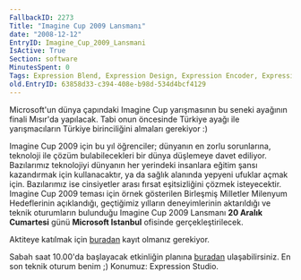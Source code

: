 ```yaml
---
FallbackID: 2273
Title: "Imagine Cup 2009 Lansmanı"
date: "2008-12-12"
EntryID: Imagine_Cup_2009_Lansmani
IsActive: True
Section: software
MinutesSpent: 0
Tags: Expression Blend, Expression Design, Expression Encoder, Expression Media, Expression Studio, Expression Web, Silverlight, Silverlight 2.0
old.EntryID: 63858d33-c394-408e-b98d-534d4bcf4129
---
```

Microsoft'un dünya çapındaki Imagine Cup yarışmasının bu seneki ayağının
finali Mısır'da yapılacak. Tabi onun öncesinde Türkiye ayağı ile
yarışmacıların Türkiye birinciliğini almaları gerekiyor :)

Imagine Cup 2009 için bu yıl öğrenciler; dünyanın en zorlu sorunlarına,
teknoloji ile çözüm bulabilecekleri bir dünya düşlemeye davet ediliyor.
Bazılarımız teknolojiyi dünyanın her yerindeki insanlara eğitim şansı
kazandırmak için kullanacaktır, ya da sağlık alanında yepyeni ufuklar
açmak için. Bazılarımız ise cinsiyetler arası fırsat eşitsizliğini
çözmek isteyecektir. Imagine Cup 2009 teması için örnek gösterilen
Birleşmiş Milletler Milenyum Hedeflerinin açıklandığı, geçtiğimiz
yılların deneyimlerinin aktarıldığı ve teknik oturumların bulunduğu
Imagine Cup 2009 Lansmanı **20 Aralık Cumartesi** günü **Microsoft
Istanbul** ofisinde gerçekleştirilecek.

Aktiteye katılmak için
[buradan](http://www.msakademik.net/seminer_kayit.aspx?etkinlik_id=247)
kayıt olmanız gerekiyor.

Sabah saat 10.00'da başlayacak etkinliğin planına
[buradan](http://www.msakademik.net/haberdetay.aspx?id=228)
ulaşabilirsiniz. En son teknik oturum benim ;) Konumuz: Expression
Studio.


